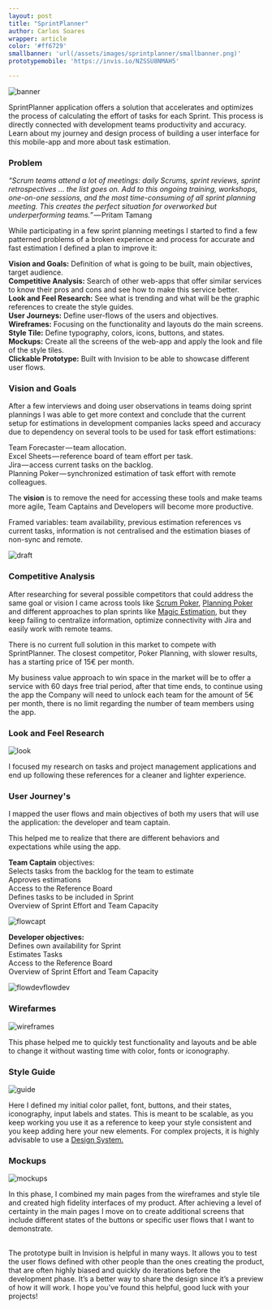 ```yaml
---
layout: post
title: "SprintPlanner"
author: Carlos Soares
wrapper: article
color: '#ff6729'
smallbanner: 'url(/assets/images/sprintplanner/smallbanner.png)'
prototypemobile: 'https://invis.io/NZSSU8NMAH5'

---
```


![banner](/assets/images/sprintplanner/banner.png)

SprintPlanner application offers a solution that accelerates and optimizes the process of calculating the effort of tasks for each Sprint. This process is directly connected with development teams productivity and accuracy.
Learn about my journey and design process of building a user interface for this mobile-app and more about task estimation.



### Problem

*“Scrum teams attend a lot of meetings: daily Scrums, sprint reviews, sprint retrospectives … the list goes on. Add to this ongoing training, workshops, one-on-one sessions, and the most time-consuming of all sprint planning meeting. This creates the perfect situation for overworked but underperforming teams.”* — Pritam Tamang

While participating in a few sprint planning meetings I started to find a few patterned problems of a broken experience and process for accurate and fast estimation I defined a plan to improve it:

**Vision and Goals:** Definition of what is going to be built, main objectives, target audience.  
**Competitive Analysis:** Search of other web-apps that offer similar services to know their pros and cons and see how to make this service better.  
**Look and Feel Research:** See what is trending and what will be the graphic references to create the style guides.  
**User Journeys:** Define user-flows of the users and objectives.  
**Wireframes:** Focusing on the functionality and layouts do the main screens.  
**Style Tile:** Define typography, colors, icons, buttons, and states.  
**Mockups:** Create all the screens of the web-app and apply the look and file of the style tiles.  
**Clickable Prototype:** Built with Invision to be able to showcase different user flows.  

### Vision and Goals

After a few interviews and doing user observations in teams doing sprint plannings I was able to get more context and conclude that the current setup for estimations in development companies lacks speed and accuracy due to dependency on several tools to be used for task effort estimations:  

Team Forecaster — team allocation.  
Excel Sheets — reference board of team effort per task.  
Jira — access current tasks on the backlog.  
Planning Poker — synchronized estimation of task effort with remote colleagues.  

The **vision** is to remove the need for accessing these tools and make teams more agile, Team Captains and Developers will become more productive.

Framed variables: team availability, previous estimation references vs current tasks, information is not centralised and the estimation biases of non-sync and remote.

![draft](/assets/images/sprintplanner/vision.png)  

### Competitive Analysis

After researching for several possible competitors that could address the same goal or vision I came across tools like [Scrum Poker](https://scrumpoker.online/), [Planning Poker](https://www.planningpoker.com/) and different approaches to plan sprints like [Magic Estimation](https://www.wibas.com/scrum/magic-estimation/en), but they keep failing to centralize information, optimize connectivity with Jira and easily work with remote teams.

There is no current full solution in this market to compete with SprintPlanner. The closest competitor, Poker Planning, with slower results, has a starting price of 15€ per month.

My business value approach to win space in the market will be to offer a service with 60 days free trial period, after that time ends, to continue using the app the Company will need to unlock each team for the amount of 5€ per month, there is no limit regarding the number of team members using the app.

### Look and Feel Research

![look](/assets/images/sprintplanner/look.png)

I focused my research on tasks and project management applications and end up following these references for a cleaner and lighter experience.

### User Journey's

I mapped the user flows and main objectives of both my users that will use the application: the developer and team captain.

This helped me to realize that there are different behaviors and expectations while using the app.

**Team Captain** objectives:  
Selects tasks from the backlog for the team to estimate  
Approves estimations  
Access to the Reference Board  
Defines tasks to be included in Sprint  
Overview of Sprint Effort and Team Capacity  

![flowcapt](/assets/images/sprintplanner/flowcapt.png)

**Developer objectives:**  
Defines own availability for Sprint  
Estimates Tasks  
Access to the Reference Board  
Overview of Sprint Effort and Team Capacity  

![flowdevflowdev](/assets/images/sprintplanner/flowdev.png)


### Wirefarmes

![wireframes](/assets/images/sprintplanner/wireframes.png)

This phase helped me to quickly test functionality and layouts and be able to change it without wasting time with color, fonts or iconography.


### Style Guide

![guide](/assets/images/sprintplanner/guide.png)

Here I defined my initial color pallet, font, buttons, and their states, iconography, input labels and states. This is meant to be scalable, as you keep working you use it as a reference to keep your style consistent and you keep adding here your new elements. For complex projects, it is highly advisable to use a [Design System.](https://medium.com/r/?url=https%3A%2F%2Fwww.nngroup.com%2Fcourses%2Fdesign-systems%2F)


### Mockups

![mockups](/assets/images/sprintplanner/mockups.png)

In this phase, I combined my main pages from the wireframes and style tile and created high fidelity interfaces of my product. After achieving a level of certainty in the main pages I move on to create additional screens that include different states of the buttons or specific user flows that I want to demonstrate.

<br>
The prototype built in Invision is helpful in many ways. It allows you to test the user flows defined with other people than the ones creating the product, that are often highly biased and quickly do iterations before the development phase. It’s a better way to share the design since it’s a preview of how it will work.   
I hope you’ve found this helpful, good luck with your projects!


















